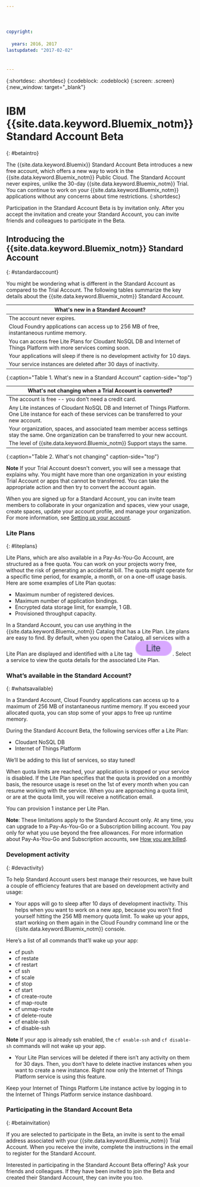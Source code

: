 ```yaml
---



copyright:

  years: 2016, 2017
lastupdated: "2017-02-02"


---
```


{:shortdesc: .shortdesc}
{:codeblock: .codeblock}
{:screen: .screen}
{:new_window: target="_blank"}

# IBM {{site.data.keyword.Bluemix_notm}} Standard Account Beta 
{: #betaintro}

The {{site.data.keyword.Bluemix}} Standard Account Beta introduces a new free account, which offers a new way to work in the {{site.data.keyword.Bluemix_notm}} Public Cloud. The Standard Account never expires, unlike the 30-day {{site.data.keyword.Bluemix_notm}} Trial. You can continue to work on your {{site.data.keyword.Bluemix_notm}} applications without any concerns about time restrictions. 
{:shortdesc}

Participation in the Standard Account Beta is by invitation only. After you accept the invitation and create your Standard Account, you can invite friends and colleagues to participate in the Beta.  

## Introducing the {{site.data.keyword.Bluemix_notm}} Standard Account
{: #standardaccount}

You might be wondering what is different in the Standard Account as compared to the Trial Account. The following tables summarize the key details about the {{site.data.keyword.Bluemix_notm}} Standard Account. 

|What's new in a Standard Account? |    
|-----------------|
| The account never expires. |
| Cloud Foundry applications can access up to 256 MB of free, instantaneous runtime memory. |
| You can access free Lite Plans for Cloudant NoSQL DB and Internet of Things Platform with more services coming soon. |
| Your applications will sleep if there is no development activity for 10 days. |
| Your service instances are deleted after 30 days of inactivity. |
{:caption="Table 1. What's new in a Standard Account" caption-side="top"}

|What's not changing when a Trial Account is converted? | 
|-----------------|
|The account is free -- you don't need a credit card. |
|Any Lite instances of Cloudant NoSQL DB and Internet of Things Platform. One Lite instance for each of these services can be transferred to your new account. |
|Your organization, spaces, and associated team member access settings stay the same. One organization can be transferred to your new account. |
|The level of {{site.data.keyword.Bluemix_notm}} Support stays the same. |
{:caption="Table 2. What's not changing" caption-side="top"}

**Note** If your Trial Account doesn't convert, you will see a message that explains why. You might have more than one organization in your existing Trial Account or apps that cannot be transferred. You can take the appropriate action and then try to convert the account again.

When you are signed up for a Standard Account, you can invite team members to collaborate in your organization and spaces, view your usage, create spaces, update your account profile, and manage your organization. For more 
information, see [Setting up your account](/docs/admin/adminpublic.html#account).

### Lite Plans
{: #liteplans}
   
Lite Plans, which are also available in a Pay-As-You-Go Account, are structured as a free quota. You can work on your projects worry free, without the risk of generating an accidental bill. The quota might operate for a specific time period, for example, a month, or on a one-off usage basis. Here are some examples of Lite Plan quotas:

<ul>
<li>Maximum number of registered devices.</li>
<li>Maximum number of application bindings.</li>
<li>Encrypted data storage limit, for example, 1 GB.</li>
<li>Provisioned throughput capacity.</li>
</ul> 

In a Standard Account, you can use anything in the {{site.data.keyword.Bluemix_notm}} Catalog that has a Lite Plan. Lite plans are easy to find. By default, when you open the Catalog, all services with a Lite Plan are displayed and identified with a Lite tag ![Lite tag](../icons/Lite.svg). Select a service to view the quota details for the associated Lite Plan.

### What’s available in the Standard Account?
{: #whatsavailable}

In a Standard Account, Cloud Foundry applications can access up to a maximum of 256 MB of instantaneous runtime memory. If you exceed your allocated quota, you can stop some of your apps to free up runtime memory. 

During the Standard Account Beta, the following services offer a Lite Plan:

<ul>
<li>Cloudant NoSQL DB</li>
<li>Internet of Things Platform</li>
</ul>

We’ll be adding to this list of services, so stay tuned!

When quota limits are reached, your application is stopped or your service is disabled. If the Lite Plan specifies that the quota is provided on a monthly basis, the resource usage is reset on the 1st of every month when you can resume working with the service. When you are approaching a quota limit, or are at the quota limit, you will receive a notification email. 

You can provision 1 instance per Lite Plan. 

**Note**: These limitations apply to the Standard Account only. At any time, you can upgrade to a Pay-As-You-Go or a Subscription billing account. You pay only for what you use beyond the free allowances. For more information about Pay-As-You-Go and Subscription 
accounts, see [How you are billed](/docs/pricing/index.html#pay-accounts).

### Development activity
{: #devactivity}

To help Standard Account users best manage their resources, we have built a couple of efficiency features that are based on development activity and usage:

 * Your apps will go to sleep after 10 days of development inactivity. This helps when you want to work on a new app, because you won’t find yourself hitting the 256 MB memory quota limit. To wake up your apps, start working on them again in the Cloud Foundry command line or the {{site.data.keyword.Bluemix_notm}} console. 
 
 Here’s a list of all commands that’ll wake up your app:
  * cf push
  * cf restate
  * cf restart
  * cf ssh
  * cf scale
  * cf stop
  * cf start
  * cf create-route
  * cf map-route
  * cf unmap-route
  * cf delete-route
  * cf enable-ssh
  * cf disable-ssh

 **Note** If your app is already ssh enabled, the `cf enable-ssh` and `cf disable-sh` commands will not wake up your app. 

 * Your Lite Plan services will be deleted if there isn’t any activity on them for 30 days. Then, you don’t have to delete inactive instances when you want to create a new instance. Right now only the Internet of Things Platform service is using this feature. 
 
 Keep your Internet of Things Platform Lite instance active by logging in to the Internet of Things Platform service instance dashboard.
 
### Participating in the Standard Account Beta
{: #betainvitation}

If you are selected to participate in the Beta, an invite is sent to the email address associated with your {{site.data.keyword.Bluemix_notm}} Trial Account. When you receive the invite, complete the instructions in the email to register for the Standard Account. 

Interested in participating in the Standard Account Beta offering? Ask your friends and colleagues. If they have been invited to join the Beta and created their Standard Account, they can invite you too. 
